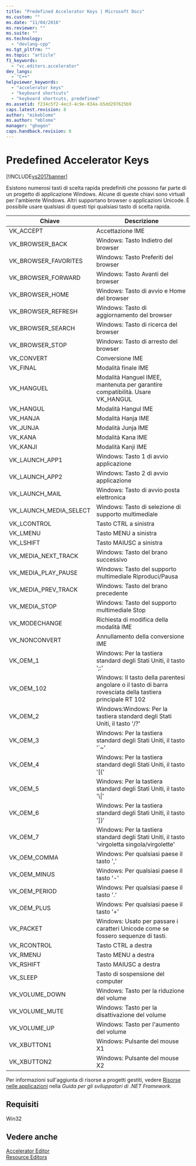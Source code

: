 ```yaml
---
title: "Predefined Accelerator Keys | Microsoft Docs"
ms.custom: ""
ms.date: "11/04/2016"
ms.reviewer: ""
ms.suite: ""
ms.technology: 
  - "devlang-cpp"
ms.tgt_pltfrm: ""
ms.topic: "article"
f1_keywords: 
  - "vc.editors.accelerator"
dev_langs: 
  - "C++"
helpviewer_keywords: 
  - "accelerator keys"
  - "keyboard shortcuts"
  - "keyboard shortcuts, predefined"
ms.assetid: f234c5f2-4ec3-4c9e-834a-b5dd297625b9
caps.latest.revision: 8
author: "mikeblome"
ms.author: "mblome"
manager: "ghogen"
caps.handback.revision: 8
---
```

# Predefined Accelerator Keys
[!INCLUDE[vs2017banner](../assembler/inline/includes/vs2017banner.md)]

Esistono numerosi tasti di scelta rapida predefiniti che possono far parte di un progetto di applicazione Windows.  Alcune di queste chiavi sono virtuali per l'ambiente Windows.  Altri supportano browser o applicazioni Unicode.  È possibile usare qualsiasi di questi tipi qualsiasi tasto di scelta rapida.  
  
|Chiave|Descrizione|  
|------------|-----------------|  
|VK\_ACCEPT|Accettazione IME|  
|VK\_BROWSER\_BACK|Windows: Tasto Indietro del browser|  
|VK\_BROWSER\_FAVORITES|Windows: Tasto Preferiti del browser|  
|VK\_BROWSER\_FORWARD|Windows: Tasto Avanti del browser|  
|VK\_BROWSER\_HOME|Windows: Tasto di avvio e Home del browser|  
|VK\_BROWSER\_REFRESH|Windows: Tasto di aggiornamento del browser|  
|VK\_BROWSER\_SEARCH|Windows: Tasto di ricerca del browser|  
|VK\_BROWSER\_STOP|Windows: Tasto di arresto del browser|  
|VK\_CONVERT|Conversione IME|  
|VK\_FINAL|Modalità finale IME|  
|VK\_HANGUEL|Modalità Hanguel IMEE, mantenuta per garantire compatibilità. Usare VK\_HANGUL|  
|VK\_HANGUL|Modalità Hangul IME|  
|VK\_HANJA|Modalità Hanja IME|  
|VK\_JUNJA|Modalità Junja IME|  
|VK\_KANA|Modalità Kana IME|  
|VK\_KANJI|Modalità Kanji IME|  
|VK\_LAUNCH\_APP1|Windows: Tasto 1 di avvio applicazione|  
|VK\_LAUNCH\_APP2|Windows: Tasto 2 di avvio applicazione|  
|VK\_LAUNCH\_MAIL|Windows: Tasto di avvio posta elettronica|  
|VK\_LAUNCH\_MEDIA\_SELECT|Windows: Tasto di selezione di supporto multimediale|  
|VK\_LCONTROL|Tasto CTRL a sinistra|  
|VK\_LMENU|Tasto MENU a sinistra|  
|VK\_LSHIFT|Tasto MAIUSC a sinistra|  
|VK\_MEDIA\_NEXT\_TRACK|Windows: Tasto del brano successivo|  
|VK\_MEDIA\_PLAY\_PAUSE|Windows: Tasto del supporto multimediale Riproduci\/Pausa|  
|VK\_MEDIA\_PREV\_TRACK|Windows: Tasto del brano precedente|  
|VK\_MEDIA\_STOP|Windows: Tasto del supporto multimediale Stop|  
|VK\_MODECHANGE|Richiesta di modifica della modalità IME|  
|VK\_NONCONVERT|Annullamento della conversione IME|  
|VK\_OEM\_1|Windows: Per la tastiera standard degli Stati Uniti, il tasto ';:'|  
|VK\_OEM\_102|Windows: Il tasto della parentesi angolare o il tasto di barra rovesciata della tastiera principale RT 102|  
|VK\_OEM\_2|Windows:Windows: Per la tastiera standard degli Stati Uniti, il tasto '\/?'|  
|VK\_OEM\_3|Windows: Per la tastiera standard degli Stati Uniti, il tasto '\`~'|  
|VK\_OEM\_4|Windows: Per la tastiera standard degli Stati Uniti, il tasto '\[{'|  
|VK\_OEM\_5|Windows: Per la tastiera standard degli Stati Uniti, il tasto '\\&#124;'|  
|VK\_OEM\_6|Windows: Per la tastiera standard degli Stati Uniti, il tasto '\]}'|  
|VK\_OEM\_7|Windows: Per la tastiera standard degli Stati Uniti, il tasto 'virgoletta singola\/virgolette'|  
|VK\_OEM\_COMMA|Windows: Per qualsiasi paese il tasto ','|  
|VK\_OEM\_MINUS|Windows: Per qualsiasi paese il tasto '\-'|  
|VK\_OEM\_PERIOD|Windows: Per qualsiasi paese il tasto '.'|  
|VK\_OEM\_PLUS|Windows: Per qualsiasi paese il tasto '\+'|  
|VK\_PACKET|Windows: Usato per passare i caratteri Unicode come se fossero sequenze di tasti.|  
|VK\_RCONTROL|Tasto CTRL a destra|  
|VK\_RMENU|Tasto MENU a destra|  
|VK\_RSHIFT|Tasto MAIUSC a destra|  
|VK\_SLEEP|Tasto di sospensione del computer|  
|VK\_VOLUME\_DOWN|Windows: Tasto per la riduzione del volume|  
|VK\_VOLUME\_MUTE|Windows: Tasto per la disattivazione del volume|  
|VK\_VOLUME\_UP|Windows: Tasto per l'aumento del volume|  
|VK\_XBUTTON1|Windows: Pulsante del mouse X1|  
|VK\_XBUTTON2|Windows: Pulsante del mouse X2|  
  
 Per informazioni sull'aggiunta di risorse a progetti gestiti, vedere [Risorse nelle applicazioni](../Topic/Resources%20in%20Desktop%20Apps.md) nella *Guida per gli sviluppatori di .NET Framework.*  
  
## Requisiti  
 Win32  
  
## Vedere anche  
 [Accelerator Editor](../mfc/accelerator-editor.md)   
 [Resource Editors](../mfc/resource-editors.md)